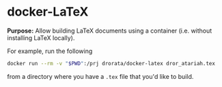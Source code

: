 # docker-LaTeX

**Purpose:** Allow building LaTeX documents using a container (i.e. without installing LaTeX locally).

For example, run the following

```bash
docker run --rm -v "$PWD":/prj drorata/docker-latex dror_atariah.tex
```

from a directory where you have a `.tex` file that you'd like to build.
